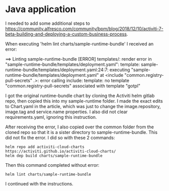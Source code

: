 # Java application

I needed to add some additional steps to https://community.alfresco.com/community/bpm/blog/2018/12/10/activiti-7-beta-building-and-deploying-a-custom-business-process.

When executing 'helm lint charts/sample-runtime-bundle' I received an error:

==> Linting sample-runtime-bundle
[ERROR] templates/: render error in "sample-runtime-bundle/templates/deployment.yaml": template: sample-runtime-bundle/templates/deployment.yaml:24:7: executing "sample-runtime-bundle/templates/deployment.yaml" at <include "common.registry-pull-secrets" .>: error calling include: template: no template "common.registry-pull-secrets" associated with template "gotpl"

I got the original runtime-bundle chart by cloning the Activiti helm gitlab repo, then copied this into my sample-runtime folder. I made the exact edits to Chart.yaml in the article, which was just to change the image.repository, image.tag and service.name properties. I also did not clear requirements.yaml, ignoring this instruction.

After receiving the error, I also copied over the common folder from the cloned repo so that it is a sister directory to sample-runtime-bundle. This did not fix the error. I did so with these 2 commands:

	helm repo add activiti-cloud-charts https://activiti.github.io/activiti-cloud-charts/
	helm dep build charts/sample-runtime-bundle

Then this command completed without error:

	helm lint charts/sample-runtime-bundle

I continued with the instructions.


